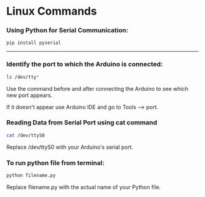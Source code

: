 # Linux Commands

### Using Python for Serial Communication:
```bash
pip install pyserial
```
***

### Identify the port to which the Arduino is connected:
```bash
ls /dev/tty*
```
Use the command before and after connecting the Arduino to see which new port appears.

If it doesn't appear use Arduino IDE and go to Tools --> port.


### Reading Data from Serial Port using cat command
```bash
cat /dev/ttyS0
```

Replace /dev/ttyS0 with your Arduino's serial port.


### To run python file from terminal:
```bash
python filename.py
```
Replace filename.py with the actual name of your Python file.



